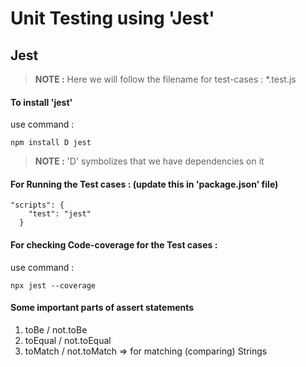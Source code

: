 # Unit Testing using 'Jest'


## Jest

> **NOTE :** Here we will follow the filename for test-cases : *.test.js 

#### To install 'jest'
use command : 
```
npm install D jest
```

> **NOTE :** 'D' symbolizes that we have dependencies on it


#### For Running the Test cases : (update this in 'package.json' file)

```
"scripts": {
    "test": "jest"  
  }
```

#### For checking Code-coverage for the Test cases : 
use command :

```
npx jest --coverage
```

#### Some important parts of assert statements
1. toBe / not.toBe
2. toEqual / not.toEqual
3. toMatch / not.toMatch    => for matching (comparing) Strings
